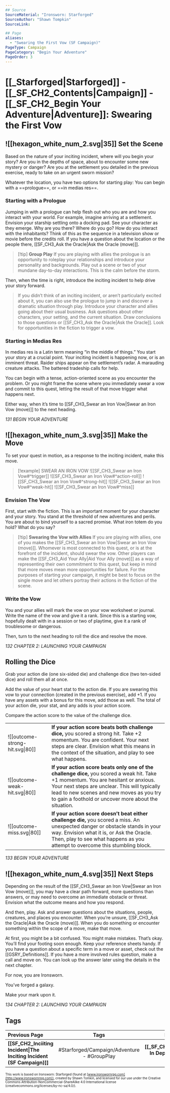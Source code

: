 ```yaml
---
## Source
SourceMaterial: "Ironsworn: Starforged"
SourceAuthor: "Shawn Tompkin"
SourceLink: 

## Page
aliases:
  - "Swearing the First Vow (SF Campaign)"
PageType: Campaign
PageCategory: "Begin Your Adventure"
PageOrder: 3
---
```

# [[_Starforged|Starforged]] - [[_SF_CH2_Contents|Campaign]] - [[_SF_CH2_Begin Your Adventure|Adventure]]: Swearing the First Vow
## ![[hexagon_white_num_2.svg|35]] Set the Scene
Based on the nature of your inciting incident, where will you begin your story? Are you in the depths of space, about to encounter some new mystery or danger? Are you at the settlement you detailed in the previous exercise, ready to take on an urgent sworn mission?

Whatever the location, you have two options for starting play: You can begin with a ==prologue==, or ==in medias res==.

### Starting with a Prologue
Jumping in with a prologue can help flesh out who you are and how you interact with your world. For example, imagine arriving at a settlement. Envision your starship settling onto a docking pad. See your character as they emerge. Why are you there? Where do you go? How do you interact with the inhabitants? Think of this as the sequence in a television show or movie before the credits roll. If you have a question about the location or the people there, [[SF_CH3_Ask the Oracle|Ask the Oracle (move)]].

> [!tip] **Group Play**
> If you are playing with allies the prologue is an opportunity to roleplay your relationships and introduce your personality and backgrounds. Play out a scene or two of your mundane day-to-day interactions. This is the calm before the storm.

Then, when the time is right, introduce the inciting incident to help drive your story forward.

> If you didn’t think of an inciting incident, or aren’t particularly excited about it, you can also use the prologue to jump in and discover a dramatic situation through play. Introduce your character and allies going about their usual business. Ask questions about other characters, your setting, and the current situation. Draw conclusions to those questions or [[SF_CH3_Ask the Oracle|Ask the Oracle]]. Look for opportunities in the fiction to trigger a vow.

### Starting in Medias Res
In medias res is a Latin term meaning “in the middle of things.” You start your story at a crucial point. Your inciting incident is happening now, or is an imminent threat. Raider ships appear on the settlement’s radar. A marauding creature attacks. The battered tradeship calls for help.

You can begin with a tense, action-oriented scene as you encounter the problem. Or you might frame the scene where you immediately swear a vow and commit to this quest, letting the result of that move trigger what happens next.

Either way, when it’s time to [[SF_CH3_Swear an Iron Vow|Swear an Iron Vow (move)]] to the next heading.

*131 BEGIN YOUR ADVENTURE*

## ![[hexagon_white_num_3.svg|35]] Make the Move
To set your quest in motion, as a response to the inciting incident, make this move.

> [!example]  SWEAR AN IRON VOW
> ![[SF_CH3_Swear an Iron Vow#^trigger]]
> ![[SF_CH3_Swear an Iron Vow#^action-roll]]
> ![[SF_CH3_Swear an Iron Vow#^strong-hit]]
> ![[SF_CH3_Swear an Iron Vow#^weak-hit]]
> ![[SF_CH3_Swear an Iron Vow#^miss]]

### Envision The Vow
First, start with the fiction. This is an important moment for your character and your story. You stand at the threshold of new adventures and perils. You are about to bind yourself to a sacred promise. What iron totem do you hold? What do you say?

> [!tip] **Swearing the Vow with Allies**
> If you are playing with allies, one of you makes the [[SF_CH3_Swear an Iron Vow|Swear an Iron Vow (move)]]. Whomever is most connected to this quest, or is at the forefront of the incident, should swear the vow. Other players can make the [[SF_CH3_Aid Your Ally|Aid Your Ally (move)]] as a way of representing their own commitment to this quest, but keep in mind that more moves mean more opportunities for failure. For the purposes of starting your campaign, it might be best to focus on the single move and let others portray their actions in the fiction of the scene.

### Write the Vow
You and your allies will mark the vow on your vow worksheet or journal. Write the name of the vow and give it a rank. Since this is a starting vow, hopefully dealt with in a session or two of playtime, give it a rank of troublesome or dangerous.

Then, turn to the next heading to roll the dice and resolve the move.

*132 CHAPTER 2: LAUNCHING YOUR CAMPAIGN*

## Rolling the Dice
Grab your action die (one six-sided die) and challenge dice (two ten-sided dice) and roll them all at once.

Add the value of your heart stat to the action die. If you are swearing this vow to your connection (created in the previous exercise), add +1. If you have any assets with a bonus for this move, add those as well. The total of your action die, your stat, and any adds is your action score.

Compare the action score to the value of the challenge dice. 

|  |  |
| --- | --- |
| ![[outcome-strong-hit.svg\|80]] | **If your action score beats both challenge dice,** you scored a strong hit. Take +2 momentum. You are confident. Your next steps are clear. Envision what this means in the context of the situation, and play to see what happens. |
| ![[outcome-weak-hit.svg\|80]] | **If your action score beats only one of the challenge dice,** you scored a weak hit. Take +1 momentum. You are hesitant or anxious. Your next steps are unclear. This will typically lead to new scenes and new moves as you try to gain a foothold or uncover more about the situation. |
| ![[outcome-miss.svg\|80]] | **If your action score doesn’t beat either challenge die,** you scored a miss. An unexpected danger or obstacle stands in your way. Envision what it is, or Ask the Oracle. Then, play to see what happens as you attempt to overcome this stumbling block. |

*133 BEGIN YOUR ADVENTURE*

## ![[hexagon_white_num_4.svg|35]] Next Steps
Depending on the result of the [[SF_CH3_Swear an Iron Vow|Swear an Iron Vow (move)]], you may have a clear path forward, more questions than answers, or may need to overcome an immediate obstacle or threat. Envision what the outcome means and how you respond.

And then, play. Ask and answer questions about the situations, people, creatures, and places you encounter. When you’re unsure, [[SF_CH3_Ask the Oracle|Ask the Oracle (move)]]. When you do something or encounter something within the scope of a move, make that move.

At first, you might be a bit confused. You might make mistakes. That’s okay. You’ll find your footing soon enough. Keep your reference sheets handy. If you have a question about a specific term in a move or asset, check out the [[GSRY_Definitions]]. If you have a more involved rules question, make a call and move on. You can look up the answer later using the details in the next chapter.

For now, you are Ironsworn.

You’ve forged a galaxy.

Make your mark upon it.

*134 CHAPTER 2: LAUNCHING YOUR CAMPAIGN*

## Tags
| Previous Page | Tags | Next Chapter |
|:--- |:---:| ---:|
| **[[SF_CH2_Inciiting Incident\|The Inciting Incident (SF Campaign)]]** | #Starforged/Campaign/Adventure - #GroupPlay | **[[_SF_CH3_Gameplay In Depth\|Gameplay In Depth]]** |

<font size=-2>This work is based on Ironsworn: Starforged (found at [www.ironswornrpg.com](http://www.ironswornrpg.com)), created by Shawn Tomkin, and licensed for our use under the Creative Commons Attribution-NonCommercial-ShareAlike 4.0 International license  (creativecommons.org/licenses/by-nc-sa/4.0/).</font>